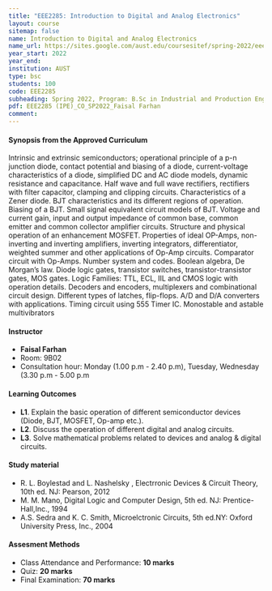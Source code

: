 ```yaml
---
title: "EEE2285: Introduction to Digital and Analog Electronics"
layout: course
sitemap: false
name: Introduction to Digital and Analog Electronics
name_url: https://sites.google.com/aust.edu/coursesitef/spring-2022/eee-2285-ipe?fbclid=IwAR3wbR3Mvs3J5L4FqHctixnOTFFY1Ff7XWR8se5eWTxDtI9q8GanyKCgJZU
year_start: 2022
year_end: 
institution: AUST
type: bsc
students: 100
code: EEE2285
subheading: Spring 2022, Program: B.Sc in Industrial and Production Engineering (IPE)
pdf: EEE2285 (IPE)_CO_SP2022_Faisal Farhan
comment: 
---
```

#### Synopsis from the Approved Curriculum
Intrinsic and extrinsic semiconductors; operational principle of a p-n junction diode, contact potential and biasing of a diode, current-voltage characteristics of a diode, simplified DC and AC diode models, dynamic resistance and capacitance. Half wave and full wave rectifiers, rectifiers with filter capacitor, clamping and clipping circuits. Characteristics of a Zener diode. BJT characteristics and its different regions of operation. Biasing of a BJT. Small signal equivalent circuit models of BJT. Voltage and current gain, input and output impedance of common base, common emitter and common collector amplifier circuits. Structure and physical operation of an enhancement MOSFET. Properties of ideal OP-Amps, non-inverting and inverting amplifiers, inverting integrators, differentiator, weighted summer and other applications of Op-Amp circuits. Comparator circuit with Op-Amps. Number system and codes. Boolean algebra, De Morgan’s law. Diode logic gates, transistor switches, transistor-transistor gates, MOS gates. Logic Families: TTL, ECL, IIL and CMOS logic with operation details. Decoders and encoders, multiplexers and combinational circuit design. Different types of latches, flip-flops. A/D and D/A converters with applications. Timing circuit using 555 Timer IC. Monostable and astable multivibrators

#### Instructor
- <b>Faisal Farhan</b>
- Room: 9B02
- Consultation hour: Monday (1.00 p.m - 2.40 p.m), Tuesday, Wednesday  (3.30 p.m - 5.00 p.m

#### Learning Outcomes
- **L1**. Explain the basic operation of different semiconductor devices (Diode, BJT, MOSFET, Op-amp etc.).
- **L2**. Discuss the operation of different digital and analog circuits.
- **L3**. Solve mathematical problems related to devices and analog & digital circuits.

#### Study material
- R. L.  Boylestad and L. Nashelsky , Electrronic Devices & Circuit Theory, 10th ed. NJ: Pearson, 2012
- M. M. Mano, Digital Logic and Computer Design, 5th ed. NJ: Prentice-Hall,Inc., 1994
- A.S. Sedra and K. C. Smith, Microelctronic Circuits, 5th ed.NY: Oxford University Press, Inc., 2004

#### Assesment Methods
- Class Attendance and Performance: **10 marks**
- Quiz: **20 marks**
- Final Examination: **70 marks**
